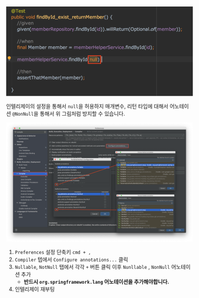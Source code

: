 ![](/assets/intellij-null.png)

인텔리제이의 설정을 통해서 `null`을 허용하지 매개변수, 리턴 타입에 대해서 어노테이션 `@NonNull`을 통해서 위 그림처럼 방지할 수 있습니다.

![](/assets/spring-null-safe.png)


1. `Preferences` 설정 단축키 `cmd + ,`
2. `Compiler` 텝에서  `Configure annotations...` 클릭
3. `Nullable`, `NotNull` 탭에서 각각 `+` 버튼 클릭 이후 `Nunllable` , `NonNull` 어노테이션 추가
   * **반드시 `org.springframework.lang` 어노테이션을 추가해야합니다.**
4. 인텔리제이 재부팅
